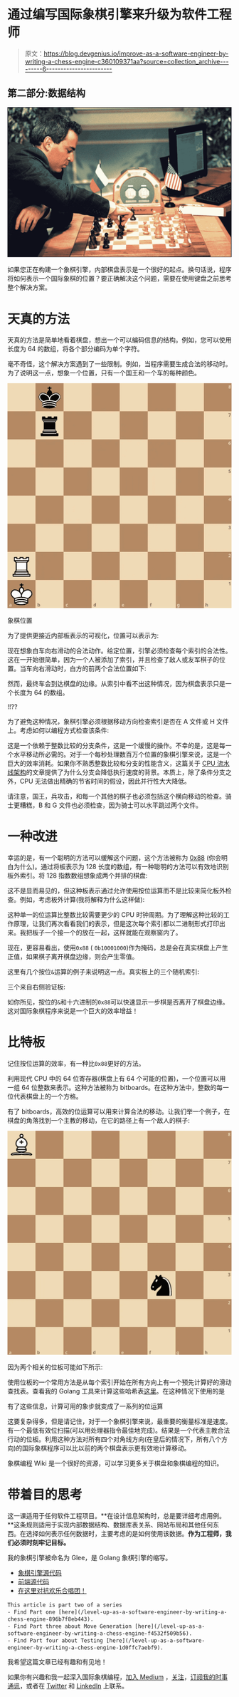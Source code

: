 # 通过编写国际象棋引擎来升级为软件工程师

> 原文：<https://blog.devgenius.io/improve-as-a-software-engineer-by-writing-a-chess-engine-c360109371aa?source=collection_archive---------6----------------------->

## 第二部分:数据结构

![](img/d0d21e0599dd09b9eebe04cfde9dbda4.png)

如果您正在构建一个象棋引擎，内部棋盘表示是一个很好的起点。换句话说，程序将如何表示一个国际象棋的位置？要正确解决这个问题，需要在使用键盘之前思考整个解决方案。

# 天真的方法

天真的方法是简单地看着棋盘，想出一个可以编码信息的结构。例如，您可以使用长度为 64 的数组，将各个部分编码为单个字符。

毫不奇怪，这个解决方案遇到了一些限制。例如，当程序需要生成合法的移动时。为了说明这一点，想象一个位置，只有一个国王和一个车的每种颜色。

![](img/11e42a18291af7d1dd7994c3f41256ed.png)

象棋位置

为了提供更接近内部板表示的可视化，位置可以表示为:

现在想象白车向右滑动的合法动作。给定位置，引擎必须检查每个索引的合法性。这在一开始很简单，因为一个人被添加了索引，并且检查了敌人或友军棋子的位置。当车向右滑动时，白方的前两个合法位置如下:

然而，最终车会到达棋盘的边缘。从索引中看不出这种情况，因为棋盘表示只是一个长度为 64 的数组。

!!??

为了避免这种情况，象棋引擎必须根据移动方向检查索引是否在 A 文件或 H 文件上。考虑如何以编程方式检查该条件:

这是一个依赖于整数比较的分支条件，这是一个缓慢的操作。不幸的是，这是每一个水平移动所必需的。对于一个每秒处理数百万个位置的象棋引擎来说，这是一个巨大的效率消耗。如果你不熟悉整数比较和分支的性能含义，这篇关于 [CPU 流水线架构](https://en.wikipedia.org/wiki/Instruction_pipelining#Branches)的文章提供了为什么分支会降低执行速度的背景。本质上，除了条件分支之外，CPU 无法做出精确的节省时间的假设，因此并行性大大降低。

请注意，国王，兵攻击，和每一个其他的棋子也必须包括这个横向移动的检查。骑士更糟糕，B 和 G 文件也必须检查，因为骑士可以水平跳过两个文件。

# 一种改进

幸运的是，有一个聪明的方法可以缓解这个问题，这个方法被称为 [0x88](https://en.wikipedia.org/wiki/0x88) (你会明白为什么)。通过将板表示为 128 长度的数组，有一种聪明的方法可以有效地识别板外索引。将 128 指数数组想象成两个并排的棋盘:

这不是显而易见的，但这种板表示通过允许使用按位运算而不是比较来简化板外检查。例如，考虑板外计算(我将解释为什么这样做):

这种单一的位运算比整数比较需要更少的 CPU 时钟周期。为了理解这种比较的工作原理，让我们再次看看我们的表示，但是这次每个索引都以二进制形式打印出来。我把板子一个接一个的放在一起，这样就能在观察窗内了。

现在，更容易看出，使用`0x88` ( `0b10001000`)作为掩码，总是会在真实棋盘上产生正值，如果棋子离开棋盘边缘，则会产生零值。

这里有几个按位`&`运算的例子来说明这一点。真实板上的三个随机索引:

三个来自右侧验证板:

如你所见，按位的`&`和十六进制的`0x88`可以快速显示一步棋是否离开了棋盘边缘。这对国际象棋程序来说是一个巨大的效率增益！

# 比特板

记住按位运算的效率，有一种比`0x88`更好的方法。

利用现代 CPU 中的 64 位寄存器(棋盘上有 64 个可能的位置)，一个位置可以用一组 64 位整数来表示。这种方法被称为 bitboards。在这种方法中，整数的每一位代表棋盘上的一个方格。

有了 bitboards，高效的位运算可以用来计算合法的移动。让我们举一个例子，在棋盘的角落找到一个主教的移动，在它的路径上有一个敌人的棋子:

![](img/6db31cdd1fc7f8ce878d443dd33b5e01.png)

因为两个相关的位板可能如下所示:

使用位板的一个常用方法是从每个索引开始在所有方向上有一个预先计算好的滑动查找表。查看我的 Golang 工具来计算这些哈希表[这里](https://github.com/tonyOreglia/glee/blob/master/pkg/hashtables/generate-hash-tables.go)。在这种情况下使用的是

有了这些信息，计算可用的象步就变成了一系列的位运算

这要复杂得多，但是请记住，对于一个象棋引擎来说，最重要的衡量标准是速度。有一个最低有效位扫描(可以用处理器指令最佳地完成)。结果是一个代表主教合法行动的位板。利用这种方法对所有四个对角线方向(在皇后的情况下，所有八个方向)的国际象棋程序可以比以前的两个棋盘表示更有效地计算移动。

象棋编程 Wiki 是一个很好的资源，可以学习更多关于棋盘和象棋编程的知识。

# 带着目的思考

这一课适用于任何软件工程项目。**在设计信息架构时，总是要详细考虑用例。**这条规则适用于实现内部数据结构、数据库表关系、网站布局和其他任何东西。在选择如何表示任何数据时，主要考虑的是如何使用该数据。**作为工程师，我们必须时刻牢记目标。**

我的象棋引擎被命名为 Glee，是 Golang 象棋引擎的缩写。

*   [象棋引擎源代码](https://github.com/tonyOreglia/glee)
*   [前端源代码](https://github.com/tonyOreglia/personal-website/tree/master/src/ChessGame)
*   [在这里对抗欢乐合唱团！](https://tonycodes.com/chess)

```
This article is part two of a series
- Find Part one [here](/level-up-as-a-software-engineer-by-writing-a-chess-engine-896b7f8eb443).
- Find Part three about Move Generation [here](/level-up-as-a-software-engineer-by-writing-a-chess-engine-f4532f509b56).
- Find Part four about Testing [here](/level-up-as-a-software-engineer-by-writing-a-chess-engine-1d0ffc7aebf9).
```

我希望这篇文章已经有趣和有见地！

如果你有兴趣和我一起深入国际象棋编程，[加入 Medium](https://tony-oreglia.medium.com/membership) ，[关注](https://tony-oreglia.medium.com/)，[订阅我的时事通讯](https://tony-oreglia.medium.com/subscribe)，或者在 [Twitter](https://twitter.com/tony_oreglia) 和 [LinkedIn](https://www.linkedin.com/in/tony-oreglia/) 上联系。